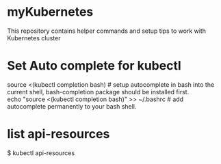 # myKubernetes

This repository contains helper commands and setup tips to work with Kubernetes cluster

# Set Auto complete for kubectl
source <(kubectl completion bash) # setup autocomplete in bash into the current shell, bash-completion package should be installed first.</br>
echo "source <(kubectl completion bash)" >> ~/.bashrc # add autocomplete permanently to your bash shell.</br>

# list api-resources

  $ kubectl api-resources </br>
